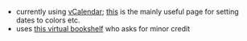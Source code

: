 - currently using [vCalendar](https://vcalendar.io/getting-started/installation.html); [this](https://vcalendar.io/calendar/attributes.html) is the mainly useful page for setting dates to colors etc.
- uses [this virtual bookshelf](https://github.com/petargyurov/virtual-bookshelf) who asks for minor credit